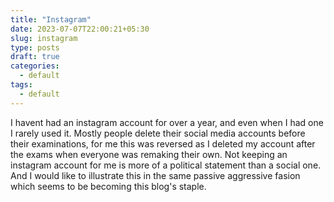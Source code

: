 ```yaml
---
title: "Instagram"
date: 2023-07-07T22:00:21+05:30
slug: instagram
type: posts
draft: true
categories:
  - default
tags:
  - default
---
```


I havent had an instagram account for over a year, and even when I had one I rarely used it. Mostly people delete their social media accounts before their examinations, for me this was reversed as I deleted my account after the exams when everyone was remaking their own. Not keeping an instagram account for me is more of a political statement than a social one. And I would like to illustrate this in the same passive aggressive fasion which seems to be becoming this blog's staple.




 